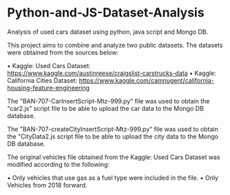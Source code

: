 # Python-and-JS-Dataset-Analysis

Analysis of used cars dataset using python, java script and Mongo DB.

This project aims to combine and analyze two public datasets. The datasets were obtained from the sources below:

•	Kaggle: Used Cars Dataset: https://www.kaggle.com/austinreese/craigslist-carstrucks-data
•	Kaggle: California Cities Dataset: https://www.kaggle.com/camnugent/california-housing-feature-engineering

The "BAN-707-CarInsertScript-Mtz-999.py" file was used to obtain the "car2.js" script file to be able to upload the car data to the Mongo DB database. 

The "BAN-707-createCityInsertScript-Mtz-999.py" file was used to obtain the "CityData2.js script file to be able to upload the city data to the Mongo DB database.

The original vehicles file obtained from the Kaggle: Used Cars Dataset was modified according to the following:

• Only vehicles that use gas as a fuel type were included in the file.
• Only Vehicles from 2018 forward.
